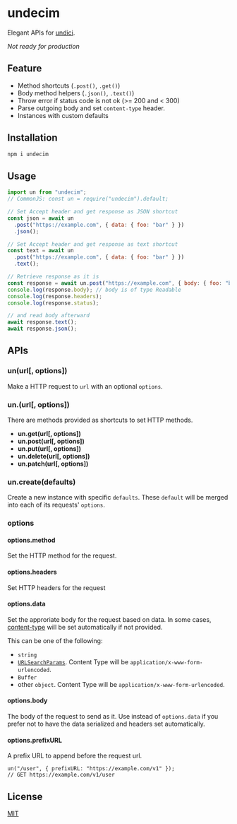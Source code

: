 # undecim

Elegant APIs for [undici](https://github.com/nodejs/undici).

_Not ready for production_

## Feature

- Method shortcuts (`.post()`, `.get()`)
- Body method helpers (`.json()`, `.text()`)
- Throw error if status code is not ok (>= 200 and < 300)
- Parse outgoing body and set `content-type` header.
- Instances with custom defaults

## Installation

```bash
npm i undecim
```

## Usage

```js
import un from "undecim";
// CommonJS: const un = require("undecim").default;

// Set Accept header and get response as JSON shortcut
const json = await un
  .post("https://example.com", { data: { foo: "bar" } })
  .json();

// Set Accept header and get response as text shortcut
const text = await un
  .post("https://example.com", { data: { foo: "bar" } })
  .text();

// Retrieve response as it is
const response = await un.post("https://example.com", { body: { foo: "bar" } });
console.log(response.body); // body is of type Readable
console.log(response.headers);
console.log(response.status);

// and read body afterward
await response.text();
await response.json();
```

## APIs

### un(url[, options])

Make a HTTP request to `url` with an optional `options`.

### un.<method>(url[, options])

There are methods provided as shortcuts to set HTTP methods.

- **un.get(url[, options])**
- **un.post(url[, options])**
- **un.put(url[, options])**
- **un.delete(url[, options])**
- **un.patch(url[, options])**

### un.create(defaults)

Create a new instance with specific `defaults`. These `default` will be merged into each of its requests' `options`.

### options

#### options.method

Set the HTTP method for the request.

#### options.headers

Set HTTP headers for the request

#### options.data

Set the approriate body for the request based on data. In some cases, [content-type](https://developer.mozilla.org/en-US/docs/Web/HTTP/Headers/Content-Type) will be set automatically if not provided.

This can be one of the following:

- `string`
- [`URLSearchParams`](https://nodejs.org/api/url.html#url_class_urlsearchparams). Content Type will be `application/x-www-form-urlencoded`.
- `Buffer`
- other `object`. Content Type will be `application/x-www-form-urlencoded`.

#### options.body

The body of the request to send as it. Use instead of `options.data` if you prefer not to have the data serialized and headers set automatically.

#### options.prefixURL

A prefix URL to append before the request url.

```
un("/user", { prefixURL: "https://example.com/v1" });
// GET https://example.com/v1/user
```

## License

[MIT](LICENSE)
